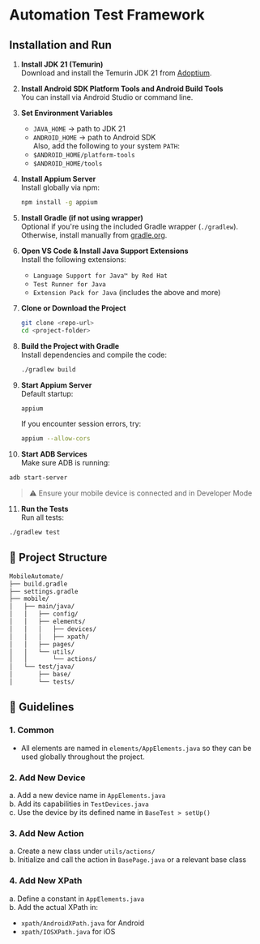 # Automation Test Framework

## Installation and Run

1. **Install JDK 21 (Temurin)**  
   Download and install the Temurin JDK 21 from [Adoptium](https://adoptium.net).

2. **Install Android SDK Platform Tools and Android Build Tools**  
   You can install via Android Studio or command line.

3. **Set Environment Variables**  
   - `JAVA_HOME` → path to JDK 21  
   - `ANDROID_HOME` → path to Android SDK  
   Also, add the following to your system `PATH`:  
   - `$ANDROID_HOME/platform-tools`  
   - `$ANDROID_HOME/tools`

4. **Install Appium Server**  
   Install globally via npm:  
   ```bash
   npm install -g appium
   ```

5. **Install Gradle (if not using wrapper)**  
   Optional if you're using the included Gradle wrapper (`./gradlew`). Otherwise, install manually from [gradle.org](https://gradle.org/install/).

6. **Open VS Code & Install Java Support Extensions**  
   Install the following extensions:  
   - `Language Support for Java™ by Red Hat`  
   - `Test Runner for Java`  
   - `Extension Pack for Java` (includes the above and more)

7. **Clone or Download the Project**
   ```bash
   git clone <repo-url>
   cd <project-folder>
   ```

8. **Build the Project with Gradle**  
   Install dependencies and compile the code:  
   ```bash
   ./gradlew build
   ```

9. **Start Appium Server**  
   Default startup:  
   ```bash
   appium
   ```  
   If you encounter session errors, try:  
   ```bash
   appium --allow-cors
   ```

10. **Start ADB Services**  
   Make sure ADB is running:  
   ```bash
   adb start-server
   ```  
   > ⚠️ Ensure your mobile device is connected and in Developer Mode

11. **Run the Tests**  
   Run all tests:  
   ```bash
   ./gradlew test
   ```


## 📁 Project Structure

```bash
MobileAutomate/
├── build.gradle
├── settings.gradle
├── mobile/
│   ├── main/java/
│   │   ├── config/
│   │   ├── elements/
│   │   │   ├── devices/
│   │   │   ├── xpath/
│   │   ├── pages/
│   │   └── utils/
│   │       └── actions/
│   └── test/java/
│       ├── base/
│       └── tests/
```

## 🧩 Guidelines

### 1. **Common**

- All elements are named in `elements/AppElements.java` so they can be used globally throughout the project.

### 2. **Add New Device**

a. Add a new device name in `AppElements.java`  
b. Add its capabilities in `TestDevices.java`  
c. Use the device by its defined name in `BaseTest > setUp()`

### 3. **Add New Action**

a. Create a new class under `utils/actions/`  
b. Initialize and call the action in `BasePage.java` or a relevant base class

### 4. **Add New XPath**

a. Define a constant in `AppElements.java`  
b. Add the actual XPath in:
   - `xpath/AndroidXPath.java` for Android
   - `xpath/IOSXPath.java` for iOS
